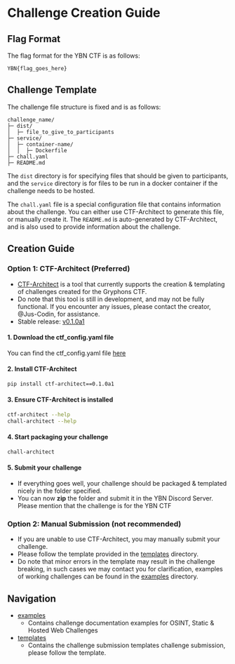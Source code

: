 # Challenge Creation Guide

## Flag Format
The flag format for the YBN CTF is as follows:
```
YBN{flag_goes_here}
```

## Challenge Template
The challenge file structure is fixed and is as follows:
```
challenge_name/
├─ dist/
│  ├─ file_to_give_to_participants
├─ service/
│  ├─ container-name/
│  │  ├─ Dockerfile
├─ chall.yaml
├─ README.md
```

The `dist` directory is for specifying files that should be given to participants, and the `service` directory is for files to be run in a docker container if the challenge needs to be hosted.

The `chall.yaml` file is a special configuration file that contains information about the challenge. You can either use CTF-Architect to generate this file, or manually create it. The `README.md` is auto-generated by CTF-Architect, and is also used to provide information about the challenge.

## Creation Guide

### Option 1: CTF-Architect (Preferred)
- [CTF-Architect](https://github.com/Jus-Codin/CTF-Architect/) is a tool that currently supports the creation & templating of challenges created for the Gryphons CTF. 
- Do note that this tool is still in development, and may not be fully functional. If you encounter any issues, please contact the creator, @Jus-Codin, for assistance.
- Stable release: [v0.1.0a1](https://github.com/Jus-Codin/CTF-Architect/releases/tag/v0.1.0a1)

#### 1. Download the ctf_config.yaml file
You can find the ctf_config.yaml file [here](./ctf_config.yaml)

#### 2. Install CTF-Architect
```bash
pip install ctf-architect==0.1.0a1
```
#### 3. Ensure CTF-Architect is installed
```bash
ctf-architect --help
chall-architect --help
```

#### 4. Start packaging your challenge
```bash
chall-architect
```

#### 5. Submit your challenge
- If everything goes well, your challenge should be packaged & templated nicely in the folder specified.
- You can now **zip** the folder and submit it in the YBN Discord Server. Please mention that the challenge is for the YBN CTF

### Option 2: Manual Submission (not recommended)
- If you are unable to use CTF-Architect, you may manually submit your challenge.
- Please follow the template provided in the [templates](./template) directory.
- Do note that minor errors in the template may result in the challenge breaking, in such cases we may contact you for clarification, examples of working challenges can be found in the [examples](./examples) directory.

## Navigation
- [examples](./examples)
    - Contains challenge documentation examples for OSINT, Static & Hosted Web Challenges
- [templates](./templates)
    - Contains the challenge submission templates challenge submission, please follow the template.